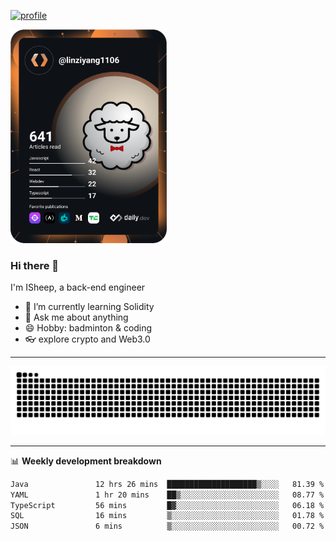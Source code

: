 [![profile](https://user-images.githubusercontent.com/54968314/208005045-e4b42f3b-833d-4242-bfcc-e764865553a2.svg)](https://www.calligrapher.ai/)

<a href="https://app.daily.dev/linziyang1106"><img src="/devcard.png" width="250" alt="ISheep's Dev Card"/></a>

### Hi there 🐏

I'm ISheep, a back-end engineer

- 🔭 I’m currently learning Solidity
- 💬 Ask me about anything
- 😄 Hobby: badminton & coding
- 👓 explore crypto and Web3.0

-------

![](https://raw.githubusercontent.com/ISheepp/ISheepp/output/github-contribution-grid-snake.svg)

-------

📊 **Weekly development breakdown**
<!--START_SECTION:waka-->

```txt
Java               12 hrs 26 mins  ████████████████████▒░░░░   81.39 %
YAML               1 hr 20 mins    ██▒░░░░░░░░░░░░░░░░░░░░░░   08.77 %
TypeScript         56 mins         █▓░░░░░░░░░░░░░░░░░░░░░░░   06.18 %
SQL                16 mins         ▒░░░░░░░░░░░░░░░░░░░░░░░░   01.78 %
JSON               6 mins          ▒░░░░░░░░░░░░░░░░░░░░░░░░   00.72 %
```

<!--END_SECTION:waka-->
